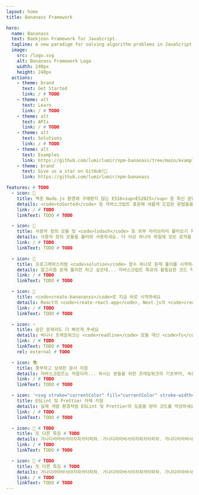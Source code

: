 ```yaml
---
layout: home
title: Bananass Framework

hero:
  name: Bananass
  text: Baekjoon Framework for JavaScript.
  tagline: A new paradigm for solving algorithm problems in JavaScript.
  image:
    src: /logo.svg
    alt: Bananass Framework Logo
    width: 240px
    height: 240px
  actions:
    - theme: brand
      text: Get Started
      link: / # TODO
    - theme: alt
      text: Learn
      link: / # TODO
    - theme: alt
      text: APIs
      link: / # TODO
    - theme: alt
      text: Solutions
      link: / # TODO
    - theme: alt
      text: Examples
      link: https://github.com/lumirlumir/npm-bananass/tree/main/examples
    - theme: brand
      text: Give us a star on GitHub!🌠
      link: https://github.com/lumirlumir/npm-bananass

features: # TODO
  - icon: 🎊
    title: 백준 Node.js 환경에 구애받지 않는 ES16<sup>ES2025</sup> 등 최신 문법 지원
    details: <code>toSorted</code> 등 자바스크립트 표준에 새롭게 도입된 문법들을 사용하고 싶었지만, 백준 Node.js 환경에서 지원하지 않아 고민이셨다고요? 이제 바나나 프레임워크와 함께라면 그럴 필요가 없습니다!
    link: / # TODO
    linkText: TODO # TODO

  - icon: 🥳
    title: 사용자 정의 모듈 및 <code>lodash</code> 등 외부 라이브러리 불러오기 지원
    details: 사용자 정의 모듈을 불러와 사용하세요. 더 이상 하나의 파일에 모든 로직을 작성할 필요가 없습니다! 외부 라이브러리가 필요하시다고요? npm을 통해 설치하고 사용하세요!
    link: / # TODO
    linkText: TODO # TODO

  - icon: 🎉
    title: 프로그래머스처럼 <code>solution</code> 함수 하나로 문제 풀이를 시작하세요
    details: 알고리즘 문제 풀이만 하고 싶은데... 자바스크립트 특유의 불필요한 코드 작성이 많아서 불편하셨다고요? 이제 백준 문제 풀이도 프로그래머스처럼 간단하게 시작할 수 있습니다!
    link: / # TODO
    linkText: TODO # TODO

  - icon: 🚀
    title: <code>create-banananss</code>로 지금 바로 시작하세요
    details: React의 <code>create-react-app</code>, Next.js의 <code>create-next-app</code>처럼 <code>create-banananss</code>를 통해 바나나 프레임워크 프로젝트를 지금 바로 시작하세요!
    link: / # TODO
    linkText: TODO # TODO

  - icon: ⚡
    title: 같은 문제라도 더 빠르게 푸세요
    details: 바나나 프레임워크는 <code>readline</code> 모듈 대신 <code>fs</code> 모듈을 기본으로 사용하여, 동일한 문제를 최대 40% 더 빠르게 풀 수 있습니다!
    link: / # TODO
    linkText: TODO # TODO
    rel: external # TODO

  - icon: 📚
    title: 풍부하고 상세한 문서 지원
    details: 자바스크립트는 처음이라... 하시는 분들을 위한 프레임워크의 기초부터, 숙련된 개발자 분들을 위한 다양한 API 참고서까지. 바나나 프레임워크는 문서화를 가장 큰 가치로 여깁니다!
    link: / # TODO
    linkText: TODO # TODO

  - icon: '<svg stroke="currentColor" fill="currentColor" stroke-width="0" role="img" viewBox="0 0 24 24" height="32px" width="32px" xmlns="http://www.w3.org/2000/svg"><path d="M7.257 9.132L11.816 6.5a.369.369 0 0 1 .368 0l4.559 2.632a.369.369 0 0 1 .184.32v5.263a.37.37 0 0 1-.184.319l-4.559 2.632a.369.369 0 0 1-.368 0l-4.559-2.632a.369.369 0 0 1-.184-.32V9.452a.37.37 0 0 1 .184-.32M23.852 11.53l-5.446-9.475c-.198-.343-.564-.596-.96-.596H6.555c-.396 0-.762.253-.96.596L.149 11.509a1.127 1.127 0 0 0 0 1.117l5.447 9.398c.197.342.563.517.959.517h10.893c.395 0 .76-.17.959-.512l5.446-9.413a1.069 1.069 0 0 0 0-1.086m-4.51 4.556a.4.4 0 0 1-.204.338L12.2 20.426a.395.395 0 0 1-.392 0l-6.943-4.002a.4.4 0 0 1-.205-.338V8.08c0-.14.083-.269.204-.338L11.8 3.74c.12-.07.272-.07.392 0l6.943 4.003a.4.4 0 0 1 .206.338z"></path></svg>'
    title: ESLint 및 Prettier 자체 지원
    details: 실제 개발 환경처럼 ESLint 및 Prettier의 도움을 받아 코드를 작성하세요! 바나나 프레임워크는 Airbnb 스타일 가이드를 기준으로 실제 개발 환경에서도 사용할 수 있는 설정 파일을 제공합니다.
    link: / # TODO
    linkText: TODO # TODO

  - icon: 🍌 # TODO
    title: 또 다른 특징 # TODO
    details: 가나다라마바사아자파카타파하. 가나다라마바사아자파카타파하. 가나다라마바사아자파카타파하. 가나다라마바사아자파카타파하. # TODO
    link: / # TODO
    linkText: TODO # TODO

  - icon: 🍌 # TODO
    title: 또 다른 특징 # TODO
    details: 가나다라마바사아자파카타파하. 가나다라마바사아자파카타파하. 가나다라마바사아자파카타파하. 가나다라마바사아자파카타파하. # TODO
    link: / # TODO
    linkText: TODO # TODO
---
```

